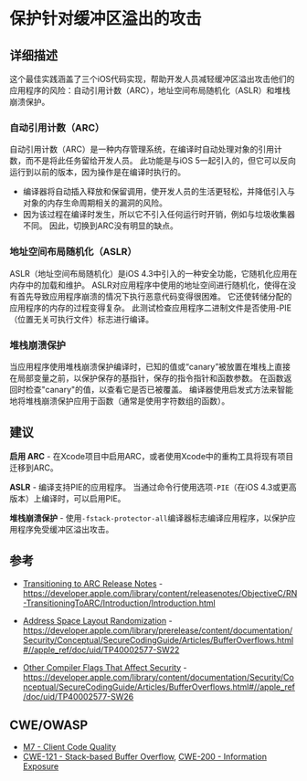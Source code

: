 # 保护针对缓冲区溢出的攻击

## 详细描述

这个最佳实践涵盖了三个iOS代码实现，帮助开发人员减轻缓冲区溢出攻击他们的应用程序的风险：自动引用计数（ARC），地址空间布局随机化（ASLR）和堆栈崩溃保护。

### 自动引用计数（ARC）

自动引用计数（ARC）是一种内存管理系统，在编译时自动处理对象的引用计数，而不是将此任务留给开发人员。 此功能是与iOS 5一起引入的，但它可以反向运行到以前的版本，因为操作是在编译时执行的。

* 编译器将自动插入释放和保留调用，使开发人员的生活更轻松，并降低引入与对象的内存生命周期相关的漏洞的风险。
* 因为该过程在编译时发生，所以它不引入任何运行时开销，例如与垃圾收集器不同。 因此，切换到ARC没有明显的缺点。


### 地址空间布局随机化（ASLR）

ASLR（地址空间布局随机化）是iOS 4.3中引入的一种安全功能，它随机化应用在内存中的加载和维护。 ASLR对应用程序中使用的地址空间进行随机化，使得在没有首先导致应用程序崩溃的情况下执行恶意代码变得很困难。 它还使转储分配的应用程序的内存的过程变得复杂。 此测试检查应用程序二进制文件是否使用-PIE（位置无关可执行文件）标志进行编译。

### 堆栈崩溃保护

当应用程序使用堆栈崩溃保护编译时，已知的值或“canary”被放置在堆栈上直接在局部变量之前，以保护保存的基指针，保存的指令指针和函数参数。 在函数返回时检查"canary"的值，以查看它是否已被覆盖。 编译器使用启发式方法来智能地将堆栈崩溃保护应用于函数（通常是使用字符数组的函数）。

## 建议

**启用 ARC** - 在Xcode项目中启用ARC，或者使用Xcode中的重构工具将现有项目迁移到ARC。

**ASLR** - 编译支持PIE的应用程序。 当通过命令行使用选项`-PIE`（在iOS 4.3或更高版本）上编译时，可以启用PIE。

**堆栈崩溃保护** - 使用`-fstack-protector-all`编译器标志编译应用程序，以保护应用程序免受缓冲区溢出攻击。

## 参考

  * [Transitioning to ARC Release Notes](https://developer.apple.com/library/content/releasenotes/ObjectiveC/RN-TransitioningToARC/Introduction/Introduction.html) - https://developer.apple.com/library/content/releasenotes/ObjectiveC/RN-TransitioningToARC/Introduction/Introduction.html

  * [Address Space Layout Randomization](https://developer.apple.com/library/prerelease/content/documentation/Security/Conceptual/SecureCodingGuide/Articles/BufferOverflows.html#//apple_ref/doc/uid/TP40002577-SW22) - https://developer.apple.com/library/prerelease/content/documentation/Security/Conceptual/SecureCodingGuide/Articles/BufferOverflows.html#//apple_ref/doc/uid/TP40002577-SW22

  * [Other Compiler Flags That Affect Security](https://developer.apple.com/library/content/documentation/Security/Conceptual/SecureCodingGuide/Articles/BufferOverflows.html#//apple_ref/doc/uid/TP40002577-SW26) - https://developer.apple.com/library/content/documentation/Security/Conceptual/SecureCodingGuide/Articles/BufferOverflows.html#//apple_ref/doc/uid/TP40002577-SW26

## CWE/OWASP

* [M7 - Client Code Quality](https://www.owasp.org/index.php/Mobile_Top_10_2016-M7-Poor_Code_Quality)
* [CWE-121 - Stack-based Buffer Overflow](https://cwe.mitre.org/data/definitions/121.html), [CWE-200 - Information Exposure](http://cwe.mitre.org/data/definitions/200.html)
